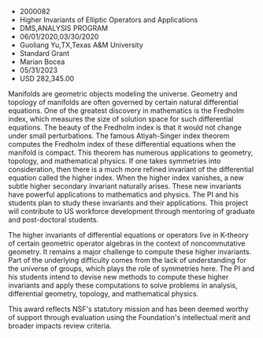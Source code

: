 
* 2000082
* Higher Invariants of Elliptic Operators and Applications
* DMS,ANALYSIS PROGRAM
* 06/01/2020,03/30/2020
* Guoliang Yu,TX,Texas A&M University
* Standard Grant
* Marian Bocea
* 05/31/2023
* USD 282,345.00

Manifolds are geometric objects modeling the universe. Geometry and topology of
manifolds are often governed by certain natural differential equations. One of
the greatest discovery in mathematics is the Fredholm index, which measures the
size of solution space for such differential equations. The beauty of the
Fredholm index is that it would not change under small perturbations. The famous
Atiyah-Singer index theorem computes the Fredholm index of these differential
equations when the manifold is compact. This theorem has numerous applications
to geometry, topology, and mathematical physics. If one takes symmetries into
consideration, then there is a much more refined invariant of the differential
equation called the higher index. When the higher index vanishes, a new subtle
higher secondary invariant naturally arises. These new invariants have powerful
applications to mathematics and physics. The PI and his students plan to study
these invariants and their applications. This project will contribute to US
workforce development through mentoring of graduate and post-doctoral students.

The higher invariants of differential equations or operators live in K-theory of
certain geometric operator algebras in the context of noncommutative geometry.
It remains a major challenge to compute these higher invariants. Part of the
underlying difficulty comes from the lack of understanding for the universe of
groups, which plays the role of symmetries here. The PI and his students intend
to devise new methods to compute these higher invariants and apply these
computations to solve problems in analysis, differential geometry, topology, and
mathematical physics.

This award reflects NSF's statutory mission and has been deemed worthy of
support through evaluation using the Foundation's intellectual merit and broader
impacts review criteria.
